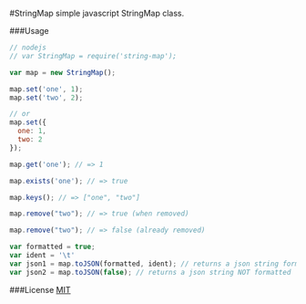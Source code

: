 #StringMap
simple javascript StringMap class.

###Usage

```javascript
// nodejs
// var StringMap = require('string-map');

var map = new StringMap();

map.set('one', 1);
map.set('two', 2);

// or
map.set({
  one: 1,
  two: 2
});

map.get('one'); // => 1

map.exists('one'); // => true

map.keys(); // => ["one", "two"]

map.remove("two"); // => true (when removed)

map.remove("two"); // => false (already removed)

var formatted = true;
var ident = '\t'
var json1 = map.toJSON(formatted, ident); // returns a json string formatted
var json2 = map.toJSON(false); // returns a json string NOT formatted
```

###License
[MIT](luizbills.mit-license.org)
